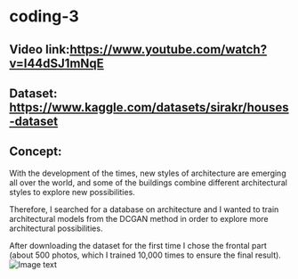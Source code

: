 # coding-3

## Video link:https://www.youtube.com/watch?v=I44dSJ1mNqE

## Dataset: https://www.kaggle.com/datasets/sirakr/houses-dataset

## Concept: 

With the development of the times, new styles of architecture are emerging all over the world, and some of the buildings combine different architectural styles to explore new possibilities.

Therefore, I searched for a database on architecture and I wanted to train architectural models from the DCGAN method in order to explore more architectural possibilities.

After downloading the dataset for the first time I chose the frontal part (about 500 photos, which I trained 10,000 times to ensure the final result).![Image text](https://raw.github.com/yourName/repositpry/master/yourprojectName/img-folder/test.jpg)



